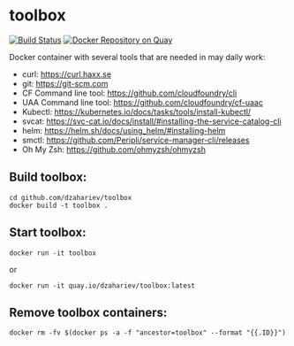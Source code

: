 # toolbox

[![Build Status](https://travis-ci.org/dzahariev/toolbox.svg?branch=master)](https://travis-ci.org/dzahariev/toolbox)
[![Docker Repository on Quay](https://quay.io/repository/dzahariev/toolbox/status "Docker Repository on Quay")](https://quay.io/repository/dzahariev/toolbox)

Docker container with several tools that are needed in may daily work:

- curl: https://curl.haxx.se
- git: https://git-scm.com
- CF Command line tool: https://github.com/cloudfoundry/cli
- UAA Command line tool: https://github.com/cloudfoundry/cf-uaac
- Kubectl: https://kubernetes.io/docs/tasks/tools/install-kubectl/
- svcat: https://svc-cat.io/docs/install/#installing-the-service-catalog-cli
- helm: https://helm.sh/docs/using_helm/#installing-helm
- smctl: https://github.com/Peripli/service-manager-cli/releases
- Oh My Zsh: https://github.com/ohmyzsh/ohmyzsh

## Build toolbox:

```
cd github.com/dzahariev/toolbox
docker build -t toolbox .
```

## Start toolbox:

```
docker run -it toolbox
```

or

```
docker run -it quay.io/dzahariev/toolbox:latest 

```

## Remove toolbox containers:

```
docker rm -fv $(docker ps -a -f "ancestor=toolbox" --format "{{.ID}}")
```
